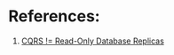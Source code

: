 
# References:

1. [CQRS != Read-Only Database Replicas](https://www.linkedin.com/pulse/cqrs-read-only-database-replicas-franck-pachot-7avfe/)